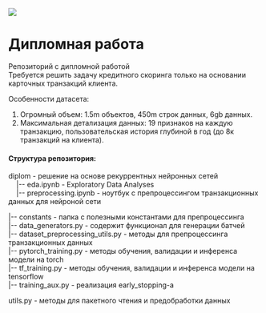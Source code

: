 ![](https://i.ibb.co/4p6dK9c/asset-v1-Skillfactory-DST-WEBINARS-MAY2020-type-asset-block-Data-Science.png)
# Дипломная работа
Репозиторий с дипломной работой<br/> 
Требуется решить задачу кредитного скоринга только на основании карточных транзакций клиента.

Особенности датасета:
1. Огромный объем: 1.5m объектов, 450m строк данных, 6gb данных.
2. Максимальная детализация данных: 19 признаков на каждую транзакцию, пользовательская история глубиной в год (до 8к транзакций на клиента).

#### Структура репозитория:

diplom - решение на основе рекуррентных нейронных сетей <br/>
&nbsp;&nbsp;&nbsp;&nbsp;|-- eda.ipynb - Exploratory Data Analyses <br/>
&nbsp;&nbsp;&nbsp;&nbsp;|-- preprocessing.ipynb - ноутбук с препроцессингом транзакционных данных для нейроной сети<br/>



|-- constants - папка с полезными константами для препроцессинга <br/>
|-- data_generators.py - содержит функционал для генерации батчей <br/>
|-- dataset_preprocessing_utils.py - методы для препроцессинга транзакционных данных <br/>
|-- pytorch_training.py - методы обучения, валидации и инференса модели на torch <br/>
|-- tf_training.py - методы обучения, валидации и инференса модели на tensorflow <br/>
|-- training_aux.py - реализация early_stopping-а <br/>

utils.py - методы для пакетного чтения и предобработки данных<br/> 
